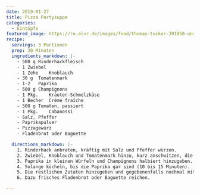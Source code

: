 ```yaml
---
date: 2019-01-27
title: Pizza Partysuppe
categories:
  - Eintöpfe
featured_image: https://re.alxr.de/images/food/thomas-tucker-391058-unsplash.jpg
recipe:
  servings: 3 Portionen
  prep: 30 Minuten
  ingredients_markdown: |-
    - 500 g Rinderhackfleisch
    - 1	Zwiebel
    - 1 Zehe	Knoblauch
    - 30 g	Tomatenmark
    - 1-2	Paprika
    - 500 g	Champignons
    - 1 Pkg.	Kräuter-Schmelzkäse
    - 1 Becher	Crème fraîche
    - 500 g	Tomaten, passiert
    - 1 Pkg.	Cabanossi
    - Salz, Pfeffer
    - Paprikapulver
    - Pizzagewürz
    - Fladenbrot oder Baguette

  directions_markdown: |-
    1. Rinderhack anbraten, kräftig mit Salz und Pfeffer würzen.
    2. Zwiebel, Knoblauch und Tomatenmark hinzu, kurz anschwitzen, die passierten Tomaten dazu.
    3. Paprika in kleinen Würfeln und Champignons halbiert hinzugeben.
    4. Solange köcheln, bis die Paprika gar sind (10 bis 15 Minuten).
    5. Die restlichen Zutaten hinzugeben und gegebenenfalls nochmal mit Salz und Pfeffer abschmecken.
    6. Dazu frisches Fladenbrot oder Baguette reichen.

---
```

